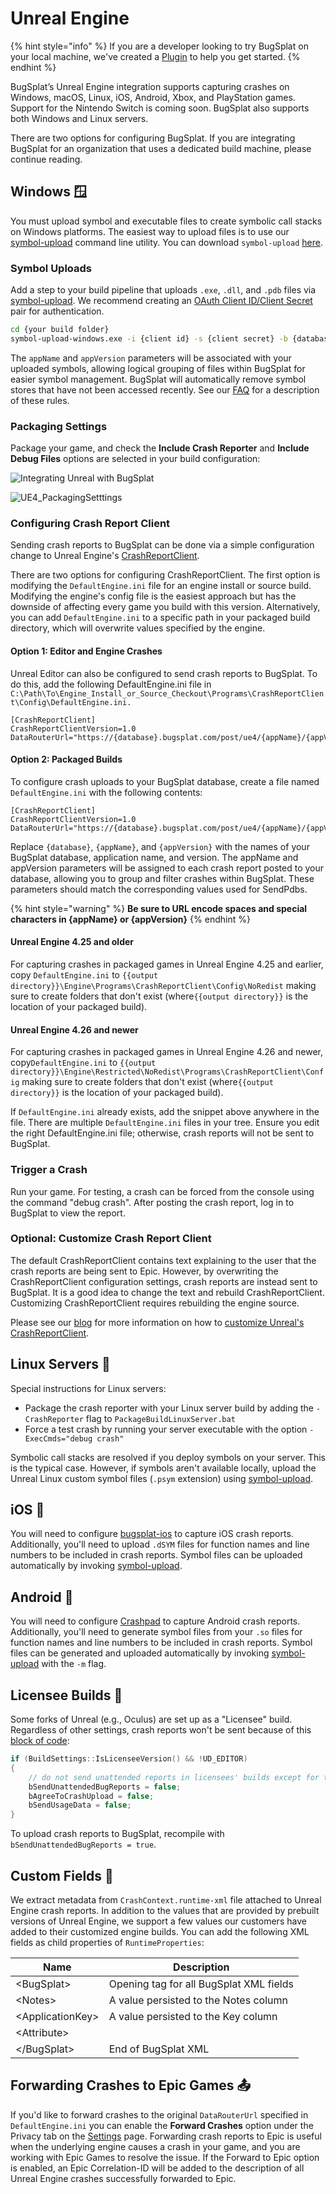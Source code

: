 # Unreal Engine

{% hint style="info" %}
If you are a developer looking to try BugSplat on your local machine, we've created a [Plugin](unreal-engine/unreal-engine-plugin.md) to help you get started.
{% endhint %}

BugSplat’s Unreal Engine integration supports capturing crashes on Windows, macOS, Linux, iOS, Android, Xbox, and PlayStation games. Support for the Nintendo Switch is coming soon. BugSplat also supports both Windows and Linux servers.

There are two options for configuring BugSplat. If you are integrating BugSplat for an organization that uses a dedicated build machine, please continue reading.&#x20;

## Windows 🪟

You must upload symbol and executable files to create symbolic call stacks on Windows platforms. The easiest way to upload files is to use our [symbol-upload](../../../../education/faq/how-to-upload-symbol-files-with-symbol-upload.md) command line utility. You can download `symbol-upload` [here](https://github.com/BugSplat-Git/symbol-upload/releases).

### Symbol Uploads

Add a step to your build pipeline that uploads `.exe`, `.dll`, and `.pdb` files via [symbol-upload](../../../../education/faq/how-to-upload-symbol-files-with-symbol-upload.md). We recommend creating an [OAuth Client ID/Client Secret](../../../development/web-services/oauth2.md#client-credentials) pair for authentication.

```bash
cd {your build folder}
symbol-upload-windows.exe -i {client id} -s {client secret} -b {database} -a {appName} -v {appVersion} -f "*.pdb;*.dll;*.exe"
```

The `appName` and `appVersion` parameters will be associated with your uploaded symbols, allowing logical grouping of files within BugSplat for easier symbol management. BugSplat will automatically remove symbol stores that have not been accessed recently. See our [FAQ](../../../../education/faq/how-do-i-remove-symbol-files.md#automatically) for a description of these rules.

### Packaging Settings

Package your game, and check the **Include Crash Reporter** and **Include Debug Files** options are selected in your build configuration:

![Integrating Unreal with BugSplat](../../../../.gitbook/assets/unreal-package-project-menu.png)

![UE4\_PackagingSetttings](../../../../.gitbook/assets/unreal-packaging-settings.png)

### Configuring Crash Report Client

Sending crash reports to BugSplat can be done via a simple configuration change to Unreal Engine's [CrashReportClient](https://blog.bugsplat.com/customizing-the-unreal-engine-crash-report-client/).

There are two options for configuring CrashReportClient. The first option is modifying the `DefaultEngine.ini` file for an engine install or source build. Modifying the engine's config file is the easiest approach but has the downside of affecting every game you build with this version. Alternatively, you can add `DefaultEngine.ini` to a specific path in your packaged build directory, which will overwrite values specified by the engine.

#### Option 1: Editor and Engine Crashes

Unreal Editor can also be configured to send crash reports to BugSplat. To do this, add the following DefaultEngine.ini file in `C:\Path\To\Engine_Install_or_Source_Checkout\Programs\CrashReportClient\Config\DefaultEngine.ini.`

```
[CrashReportClient]
CrashReportClientVersion=1.0
DataRouterUrl="https://{database}.bugsplat.com/post/ue4/{appName}/{appVersion}"
```

#### Option 2: Packaged Builds

To configure crash uploads to your BugSplat database, create a file named `DefaultEngine.ini` with the following contents:

```
[CrashReportClient]
CrashReportClientVersion=1.0
DataRouterUrl="https://{database}.bugsplat.com/post/ue4/{appName}/{appVersion}"
```

Replace `{database}`, `{appName}`, and `{appVersion}` with the names of your BugSplat database, application name, and version. The appName and appVersion parameters will be assigned to each crash report posted to your database, allowing you to group and filter crashes within BugSplat. These parameters should match the corresponding values used for SendPdbs.

{% hint style="warning" %}
**Be sure to URL encode spaces and special characters in {appName} or {appVersion}**
{% endhint %}

#### Unreal Engine 4.25 and older

For capturing crashes in packaged games in Unreal Engine 4.25 and earlier, copy `DefaultEngine.ini` to `{{output directory}}\Engine\Programs\CrashReportClient\Config\NoRedist` making sure to create folders that don't exist (where`{{output directory}}` is the location of your packaged build).

#### **Unreal Engine 4.26 and newer**

For capturing crashes in packaged games in Unreal Engine 4.26 and newer, copy`DefaultEngine.ini` to `{{output directory}}\Engine\Restricted\NoRedist\Programs\CrashReportClient\Config` making sure to create folders that don't exist (where`{{output directory}}` is the location of your packaged build).

If `DefaultEngine.ini` already exists, add the snippet above anywhere in the file. There are multiple `DefaultEngine.ini` files in your tree. Ensure you edit the right DefaultEngine.ini file; otherwise, crash reports will not be sent to BugSplat.

### Trigger a Crash

Run your game. For testing, a crash can be forced from the console using the command "debug crash". After posting the crash report, log in to BugSplat to view the report.

### Optional: Customize Crash Report Client

The default CrashReportClient contains text explaining to the user that the crash reports are being sent to Epic. However, by overwriting the CrashReportClient configuration settings, crash reports are instead sent to BugSplat. It is a good idea to change the text and rebuild CrashReportClient. Customizing CrashReportClient requires rebuilding the engine source.

Please see our [blog](https://blog.bugsplat.com/customizing-the-unreal-engine-crash-report-client/) for more information on how to [customize Unreal's CrashReportClient](https://blog.bugsplat.com/customizing-the-unreal-engine-crash-report-client/).

## Linux Servers 🐧

Special instructions for Linux servers:

* Package the crash reporter with your Linux server build by adding the `-CrashReporter` flag to `PackageBuildLinuxServer.bat`
* Force a test crash by running your server executable with the option `-ExecCmds="debug crash"`

Symbolic call stacks are resolved if you deploy symbols on your server. This is the typical case. However, if symbols aren't available locally, upload the Unreal Linux custom symbol files (`.psym` extension) using [symbol-upload](../../../../education/faq/how-to-upload-symbol-files-with-symbol-upload.md).

## iOS 🍎

You will need to configure [bugsplat-ios](../mobile/ios.md) to capture iOS crash reports. Additionally, you'll need to upload `.dSYM` files for function names and line numbers to be included in crash reports. Symbol files can be uploaded automatically by invoking [symbol-upload](../../../../education/faq/how-to-upload-symbol-files-with-symbol-upload.md).

## Android 🤖

You will need to configure [Crashpad](../mobile/android.md) to capture Android crash reports. Additionally, you'll need to generate symbol files from your `.so` files for function names and line numbers to be included in crash reports. Symbol files can be generated and uploaded automatically by invoking [symbol-upload](../../../../education/faq/how-to-upload-symbol-files-with-symbol-upload.md) with the `-m` flag.

## Licensee Builds 🤝

Some forks of Unreal (e.g., Oculus) are set up as a "Licensee" build. Regardless of other settings, crash reports won't be sent because of this [block of code](https://github.com/EpicGames/UnrealEngine/blob/5ccd1d8b91c944d275d04395a037636837de2c56/Engine/Source/Runtime/Core/Private/Unix/UnixPlatformCrashContext.cpp#L594-L600):

```cpp
if (BuildSettings::IsLicenseeVersion() && !UD_EDITOR)
{
    // do not send unattended reports in licensees' builds except for the editor, where it is governed
    bSendUnattendedBugReports = false;
    bAgreeToCrashUpload = false;
    bSendUsageData = false;
}
```

To upload crash reports to BugSplat, recompile with `bSendUnattendedBugReports = true`.

## Custom Fields 📝

We extract metadata from `CrashContext.runtime-xml` file attached to Unreal Engine crash reports. In addition to the values that are provided by prebuilt versions of Unreal Engine, we support a few values our customers have added to their customized engine builds. You can add the following XML fields as child properties of `RuntimeProperties`:

| Name              | Description                             |
| ----------------- | --------------------------------------- |
| \<BugSplat>       | Opening tag for all BugSplat XML fields |
| \<Notes>          | A value persisted to the Notes column   |
| \<ApplicationKey> | A value persisted to the Key column     |
| \<Attribute>      |                                         |
| \</BugSplat>      | End of BugSplat XML                     |

## Forwarding Crashes to Epic Games 📤

If you'd like to forward crashes to the original `DataRouterUrl` specified in `DefaultEngine.ini` you can enable the **Forward Crashes** option under the Privacy tab on the [Settings](https://app.bugsplat.com/v2/database/privacy) page. Forwarding crash reports to Epic is useful when the underlying engine causes a crash in your game, and you are working with Epic Games to resolve the issue. If the Forward to Epic option is enabled, an Epic Correlation-ID will be added to the description of all Unreal Engine crashes successfully forwarded to Epic.
